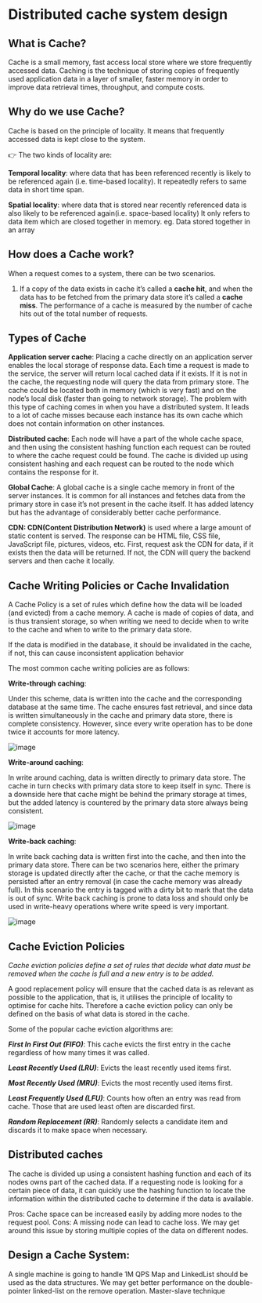 # Distributed cache system design

## What is Cache?
Cache is a small memory, fast access local store where we store frequently accessed data. 
Caching is the technique of storing copies of frequently used application data in a layer of smaller, faster memory in order to improve data retrieval times, 
throughput, and compute costs.

## Why do we use Cache?

Cache is based on the principle of locality. It means that frequently accessed data is kept close to the system. 

👉 The two kinds of locality are:

**Temporal locality**: where data that has been referenced recently is likely to be referenced again (i.e. time-based locality).
It repeatedly refers to same data in short time span.

**Spatial locality**: where data that is stored near recently referenced data is also likely to be referenced again(i.e. space-based locality)
It only refers to data item which are closed together in memory. eg. Data stored together in an array

## How does a Cache work?

When a request comes to a system, there can be two scenarios. 

1. If a copy of the data exists in cache it’s called a **cache hit**, and when the data has to be fetched from the primary data store it’s called a **cache miss**. 
   The performance of a cache is measured by the number of cache hits out of the total number of requests.

## Types of Cache
**Application server cache**: Placing a cache directly on an application server enables the local storage of response data. Each time a request is made to the service, the server will return local cached data if it exists. If it is not in the cache, the requesting node will query the data from primary store. The cache could be located both in memory (which is very fast) and on the node’s local disk (faster than going to network storage).
The problem with this type of caching comes in when you have a distributed system. It leads to a lot of cache misses because each instance has its own cache which does not contain information on other instances.

**Distributed cache**: Each node will have a part of the whole cache space, and then using the consistent hashing function each request can be routed to where the cache request could be found.
The cache is divided up using consistent hashing and each request can be routed to the node which contains the response for it.

**Global Cache**: A global cache is a single cache memory in front of the server instances. It is common for all instances and fetches data from the primary store in case it’s not present in the cache itself. It has added latency but has the advantage of considerably better cache performance.

**CDN: CDN(Content Distribution Network)**
is used where a large amount of static content is served. The response can be HTML file, CSS file, JavaScript file, pictures, videos, etc. First, request ask the CDN for data, if it exists then the data will be returned. If not, the CDN will query the backend servers and then cache it locally.

## Cache Writing Policies or Cache Invalidation

A Cache Policy is a set of rules which define how the data will be loaded (and evicted) from a cache memory. A cache is made of copies of data, and is thus transient storage, so when writing we need to decide when to write to the cache and when to write to the primary data store.

If the data is modified in the database, it should be invalidated in the cache, if not, this can cause inconsistent application behavior

The most common cache writing policies are as follows:

**Write-through caching**: 

Under this scheme, data is written into the cache and the corresponding database at the same time. The cache ensures fast retrieval, and since data is written simultaneously in the cache and primary data store, there is complete consistency.
However, since every write operation has to be done twice it accounts for more latency.

![image](https://user-images.githubusercontent.com/33947539/148814313-ecf737d4-8898-4599-a4ac-f997a2d9bce8.png)

**Write-around caching**: 

In write around caching, data is written directly to primary data store. The cache in turn checks with primary data store to keep itself in sync. There is a downside here that cache might be behind the primary storage at times, but the added latency is countered by the primary data store always being consistent.

![image](https://user-images.githubusercontent.com/33947539/148814860-fe7376f6-8b5f-47f4-9708-63eefe51d22f.png)

**Write-back caching**: 

In write back caching data is written first into the cache, and then into the primary data store. There can be two scenarios here, either the primary storage is updated directly after the cache, or that the cache memory is persisted after an entry removal (in case the cache memory was already full). In this scenario the entry is tagged with a dirty bit to mark that the data is out of sync.
Write back caching is prone to data loss and should only be used in write-heavy operations where write speed is very important.

![image](https://user-images.githubusercontent.com/33947539/148815259-acc9be5b-be3e-4739-80fb-5dae132f8cfd.png)


## Cache Eviction Policies

*Cache eviction policies define a set of rules that decide what data must be removed when the cache is full and a new entry is to be added.*

A good replacement policy will ensure that the cached data is as relevant as possible to the application, that is, it utilises the principle of locality to optimise for cache hits.
Therefore a cache eviction policy can only be defined on the basis of what data is stored in the cache.

Some of the popular cache eviction algorithms are:

***First In First Out (FIFO)***: This cache evicts the first entry in the cache regardless of how many times it was called.

***Least Recently Used (LRU)***: Evicts the least recently used items first.

***Most Recently Used (MRU)***: Evicts the most recently used items first.

***Least Frequently Used (LFU)***: Counts how often an entry was read from cache. Those that are used least often are discarded first.

***Random Replacement (RR)***: Randomly selects a candidate item and discards it to make space when necessary.

## Distributed caches
The cache is divided up using a consistent hashing function and each of its nodes owns part of the cached data. If a requesting node is looking for a certain piece of data, it can quickly use the hashing function to locate the information within the distributed cache to determine if the data is available.

Pros: Cache space can be increased easily by adding more nodes to the request pool.
Cons: A missing node can lead to cache loss. We may get around this issue by storing multiple copies of the data on different nodes.

## Design a Cache System:

A single machine is going to handle 1M QPS
Map and LinkedList should be used as the data structures. We may get better performance on the double-pointer linked-list on the remove operation.
Master-slave technique

